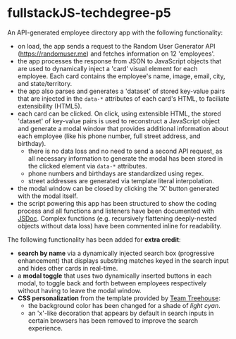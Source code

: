 # fullstackJS-techdegree-p5
 
An API-generated employee directory app with the following functionality:
-   on load, the app sends a request to the Random User Generator API (https://randomuser.me) and fetches information on 12 'employees'.
-   the app processes the response from JSON to JavaScript objects that are used to dynamically inject a 'card' visual element for each employee. Each card contains the employee's name, image, email, city, and state/territory.
-   the app also parses and generates a 'dataset' of stored key-value pairs that are injected in the `data-*` attributes of each card's HTML, to faciliate extensibility (HTML5).
-   each card can be clicked. On click, using extensible HTML, the stored 'dataset' of key-value pairs is used to reconstruct a JavaScript object and generate a modal window that provides additional information about each employee (like his phone number, full street address, and birthday).
    -   there is no data loss and no need to send a second API request, as all necessary information to generate the modal has been stored in the clicked element via `data-*` attributes.
    -   phone numbers and birthdays are standardized using regex.
    -   street addresses are generated via template literal interpolation.
-   the modal window can be closed by clicking the 'X' button generated with the modal itself.
-   the script powering this app has been structured to show the coding process and all functions and listeners have been documented with [JSDoc](https://jsdoc.app/). Complex functions (e.g. recursively flattening deeply-nested objects without data loss) have been commented inline for readability.

The following functionality has been added for **extra credit**:
-   **search by name** via a dynamically injected search box (progressive enhancement) that displays substring matches keyed in the search input and hides other cards in real-time.
-   a **modal toggle** that uses two dynamically inserted buttons in each modal, to toggle back and forth between employees respectively without having to leave the modal window.
-   **CSS personalization** from the template provided by [Team Treehouse](https://github.com/treehouse):
    -   the background color has been changed for a shade of *light cyan*.
    -   an 'x'-like decoration that appears by default in search inputs in certain browsers has been removed to improve the search experience.